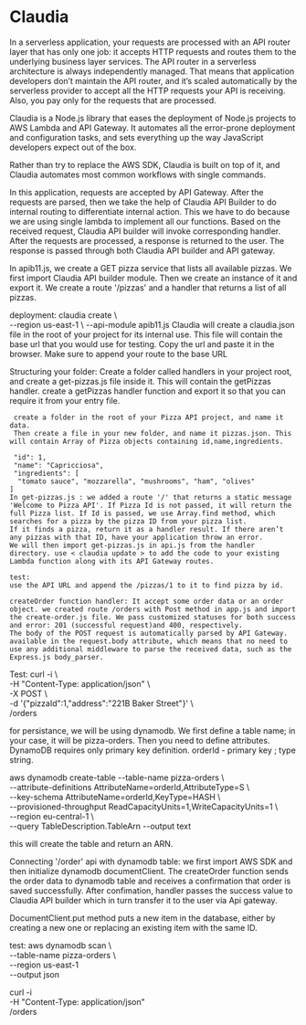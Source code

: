 # Claudia

In a serverless application, your requests are processed with an API router layer that has only one job: it accepts HTTP requests and routes them to the underlying business layer services. The API router in a serverless architecture is always independently managed. That means that application developers don’t maintain the API router, and it’s scaled automatically by the serverless provider to accept all the HTTP requests your API is receiving. 
Also, you pay only for the requests that are processed.

Claudia is a Node.js library that eases the deployment of Node.js projects to AWS Lambda and API Gateway. It automates all the error-prone deployment and configuration tasks, 
and sets everything up the way JavaScript developers expect out of the box.

Rather than try to replace the AWS SDK, Claudia is built on top of it, and Claudia automates most common workflows with single commands.

In this application, requests are accepted by API Gateway. After the requests are parsed, then we take the help of Claudia API Builder to do internal routing to differentiate internal action. This we have to do because we are using single lambda to implement all our functions.
Based on the received request, Claudia API builder will invoke corresponding handler. After the requests are processed, a response is returned to the user. The response is passed through both Claudia API builder and API gateway.

In apib11.js, we create a GET pizza service that lists all available pizzas. We first import Claudia API builder module. Then we create an instance of it and export it. We create a route '/pizzas' and a handler that returns a list of all pizzas.

deployment:
claudia create \  
  --region us-east-1 \ 
  --api-module apib11.js
  Claudia will create a claudia.json file in the root of your project for its internal use. This file will contain the base url that you would use for testing. Copy the url and paste it in the browser. Make sure to append your route to the base URL
  
  Structuring your folder:
     Create a folder called handlers in your project root, and create a get-pizzas.js file inside it. This will contain the getPizzas handler.
     create a getPizzas handler function and export it so that you can require it from your entry file. 
     
     create a folder in the root of your Pizza API project, and name it data. 
     Then create a file in your new folder, and name it pizzas.json. This will contain Array of Pizza objects containing id,name,ingredients.
     
     "id": 1,
     "name": "Capricciosa",
     "ingredients": [
      "tomato sauce", "mozzarella", "mushrooms", "ham", "olives"
    ]
    In get-pizzas.js : we added a route '/' that returns a static message 'Welcome to Pizza API'. If Pizza Id is not passed, it will return the full Pizza list. If Id is passed, we use Array.find method, which searches for a pizza by the pizza ID from your pizza list. 
    If it finds a pizza, return it as a handler result. If there aren’t any pizzas with that ID, have your application throw an error.
    We will then import get-pizzas.js in api.js from the handler directory. use < claudia update > to add the code to your existing Lambda function along with its API Gateway routes.
    
    test:
    use the API URL and append the /pizzas/1 to it to find pizza by id.
    
    createOrder function handler: It accept some order data or an order object. we created route /orders with Post method in app.js and import the create-order.js file. We pass customized statuses for both success and error: 201 (successful request)and 400, respectively.
    The body of the POST request is automatically parsed by API Gateway. available in the request.body attribute, which means that no need to use any additional middleware to parse the received data, such as the Express.js body_parser.
   
   Test:
   curl -i \     
  -H "Content-Type: application/json" \    
  -X POST \    
  -d '{"pizzaId":1,"address":"221B Baker Street"}' \    
  <url>/orders    
    
for persistance, we will be using dynamodb. We first define a table name; in your case, it will be pizza-orders. Then you need to define attributes. DynamoDB requires only primary key definition. 
    orderId - primary key ; 
    type string. 
    
aws dynamodb create-table --table-name pizza-orders \    
  --attribute-definitions AttributeName=orderId,AttributeType=S \     
  --key-schema AttributeName=orderId,KeyType=HASH \    
  --provisioned-throughput ReadCapacityUnits=1,WriteCapacityUnits=1 \     
  --region eu-central-1 \   
  --query TableDescription.TableArn --output text    
  
  this will create the table and return an ARN.
  
  Connecting '/order' api with dynamodb table:
      we first import AWS SDK and then initialize dynamodb documentClient. The createOrder function sends the order data to dynamodb table and receives a confirmation that order is saved successfully. After confimation, handler passes the success value to Claudia API builder which in turn transfer it to the user via Api gateway.
      
DocumentClient.put method puts a new item in the database, either by creating a new one or replacing an existing item with the same ID.

test:
aws dynamodb scan \    
  --table-name pizza-orders \   
  --region us-east-1 \
  --output json   
  
curl -i \
  -H "Content-Type: application/json" \
  <url>/orders
